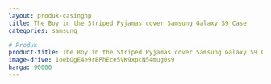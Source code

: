 ```yaml
---
layout: produk-casinghp
title: The Boy in the Striped Pyjamas cover Samsung Galaxy S9 Case
categories: samsung

# Produk
product-title: The Boy in the Striped Pyjamas cover Samsung Galaxy S9 Case
image-drive: 1oebQgE4e9rEPhEce5VK9xpcN54mug0s9
harga: 90000
---
```

